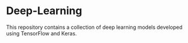 # Deep-Learning
This repository contains a collection of deep learning models developed using TensorFlow and Keras.
